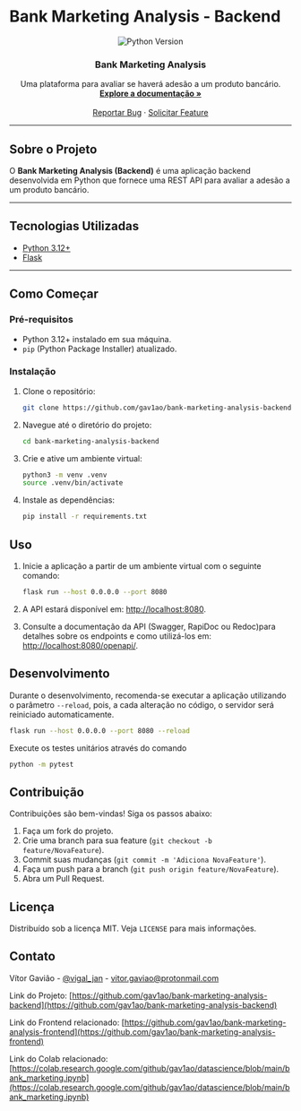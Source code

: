 # Bank Marketing Analysis - Backend

<div align="center">
    <img src="https://img.shields.io/badge/python-3.12%2B-yellow" alt="Python Version">
</div>

<div align="center">
  <h3 align="center">Bank Marketing Analysis</h3>
  <p align="center">
    Uma plataforma para avaliar se haverá adesão a um produto bancário.
    <br />
    <a href="https://github.com/gav1ao/bank-marketing-analysis-backend"><strong>Explore a documentação »</strong></a>
    <br />
    <br />
    <a href="https://github.com/gav1ao/bank-marketing-analysis-backend/issues">Reportar Bug</a>
    ·
    <a href="https://github.com/gav1ao/bank-marketing-analysis-backend/issues">Solicitar Feature</a>
  </p>
</div>

---

## Sobre o Projeto

O **Bank Marketing Analysis (Backend)** é uma aplicação backend desenvolvida em Python que fornece uma REST API para 
avaliar a adesão a um produto bancário.

---

## Tecnologias Utilizadas

- [Python 3.12+](https://www.python.org/doc/)
- [Flask](https://flask.palletsprojects.com/)

---

## Como Começar

### Pré-requisitos

- Python 3.12+ instalado em sua máquina.
- `pip` (Python Package Installer) atualizado.

### Instalação

1. Clone o repositório:

   ```sh
   git clone https://github.com/gav1ao/bank-marketing-analysis-backend.git
   ```

2. Navegue até o diretório do projeto:

   ```sh
   cd bank-marketing-analysis-backend
   ```

3. Crie e ative um ambiente virtual:

   ```sh
   python3 -m venv .venv
   source .venv/bin/activate
   ```

4. Instale as dependências:

   ```sh
   pip install -r requirements.txt
   ```

## Uso

1. Inicie a aplicação a partir de um ambiente virtual com o seguinte comando:

   ```sh
   flask run --host 0.0.0.0 --port 8080
   ```

2. A API estará disponível em: [http://localhost:8080](http://localhost:8080).

3. Consulte a documentação da API (Swagger, RapiDoc ou Redoc)para detalhes sobre os endpoints e como utilizá-los em: [http://localhost:8080/openapi/](http://localhost:8080/openapi/).

## Desenvolvimento

Durante o desenvolvimento, recomenda-se executar a aplicação utilizando o parâmetro `--reload`, pois, a cada alteração no código, o servidor será reiniciado automaticamente.

```sh
flask run --host 0.0.0.0 --port 8080 --reload
```

Execute os testes unitários através do comando

```sh
python -m pytest
```

## Contribuição

Contribuições são bem-vindas! Siga os passos abaixo:

1. Faça um fork do projeto.
2. Crie uma branch para sua feature (`git checkout -b feature/NovaFeature`).
3. Commit suas mudanças (`git commit -m 'Adiciona NovaFeature'`).
4. Faça um push para a branch (`git push origin feature/NovaFeature`).
5. Abra um Pull Request.

## Licença

Distribuído sob a licença MIT. Veja `LICENSE` para mais informações.

## Contato

Vítor Gavião - [@vigal_jan](https://x.com/vigal_jan) - vitor.gaviao@protonmail.com

Link do Projeto: [https://github.com/gav1ao/bank-marketing-analysis-backend](https://github.com/gav1ao/bank-marketing-analysis-backend)

Link do Frontend relacionado: [https://github.com/gav1ao/bank-marketing-analysis-frontend](https://github.com/gav1ao/bank-marketing-analysis-frontend)

Link do Colab relacionado: [https://colab.research.google.com/github/gav1ao/datascience/blob/main/bank_marketing.ipynb](https://colab.research.google.com/github/gav1ao/datascience/blob/main/bank_marketing.ipynb)